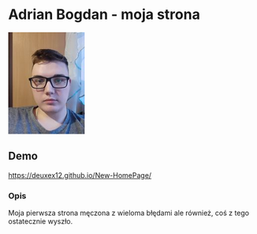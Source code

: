 # Adrian Bogdan - moja strona

![Adrian](images/333555740-617980823484547-409363658574598933-n.jpg)
## Demo

https://deuxex12.github.io/New-HomePage/

### Opis

Moja pierwsza strona męczona z wieloma błędami ale również, coś z tego ostatecznie wyszło.
